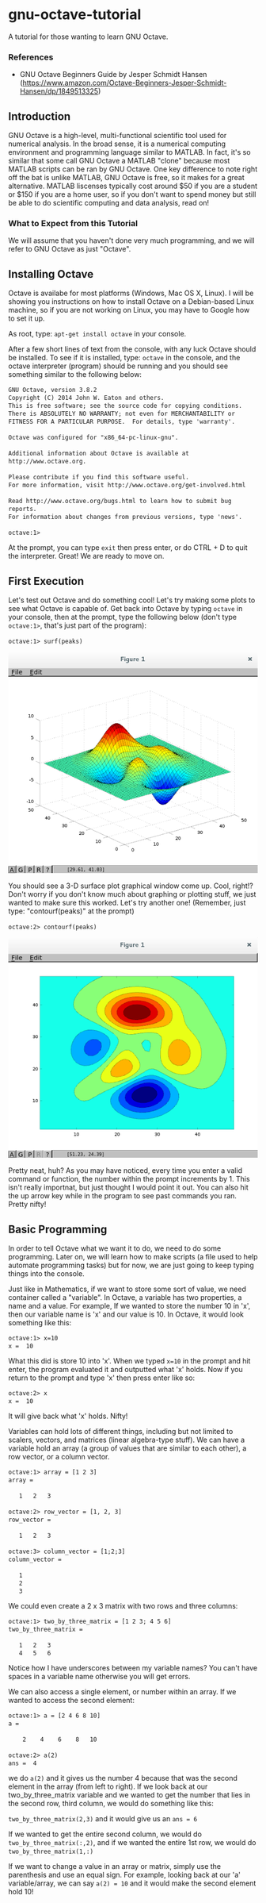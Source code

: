 # gnu-octave-tutorial
A tutorial for those wanting to learn GNU Octave.

### References
- GNU Octave Beginners Guide by Jesper Schmidt Hansen (https://www.amazon.com/Octave-Beginners-Jesper-Schmidt-Hansen/dp/1849513325)

## Introduction
GNU Octave is a high-level, multi-functional scientific tool used for numerical analysis. In the broad sense, it is a numerical computing environment and programming language similar to MATLAB. In fact, it's so similar that some call GNU Octave a MATLAB "clone" because most MATLAB scripts can be ran by GNU Octave. One key difference to note right off the bat is unlike MATLAB, GNU Octave is free, so it makes for a great alternative. MATLAB liscenses typically cost around $50 if you are a student or $150 if you are a home user, so if you don't want to spend money but still be able to do scientific computing and data analysis, read on!

### What to Expect from this Tutorial
We will assume that you haven't done very much programming, and we will refer to GNU Octave as just "Octave".

## Installing Octave
Octave is availabe for most platforms (Windows, Mac OS X, Linux). I will be showing you instructions on how to install Octave on a Debian-based Linux machine, so if you are not working on Linux, you may have to Google how to set it up.

As root, type: `apt-get install octave` in your console.

After a few short lines of text from the console, with any luck Octave should be installed. To see if it is installed, type: `octave` in the console, and the octave interpreter (program) should be running and you should see something similar to the following below:

```
GNU Octave, version 3.8.2
Copyright (C) 2014 John W. Eaton and others.
This is free software; see the source code for copying conditions.
There is ABSOLUTELY NO WARRANTY; not even for MERCHANTABILITY or
FITNESS FOR A PARTICULAR PURPOSE.  For details, type 'warranty'.

Octave was configured for "x86_64-pc-linux-gnu".

Additional information about Octave is available at http://www.octave.org.

Please contribute if you find this software useful.
For more information, visit http://www.octave.org/get-involved.html

Read http://www.octave.org/bugs.html to learn how to submit bug reports.
For information about changes from previous versions, type 'news'.

octave:1>
```

At the prompt, you can type `exit` then press enter, or do CTRL + D to quit the interpreter. Great! We are ready to move on.

## First Execution
Let's test out Octave and do something cool! Let's try making some plots to see what Octave is capable of. Get back into Octave by typing `octave` in your console, then at the prompt, type the following below (don't type `octave:1>`, that's just part of the program):

`octave:1> surf(peaks)`

![alt text](https://github.com/palmercluff/gnu-octave-tutorial/blob/master/surf_peaks.png "Picture 1")

You should see a 3-D surface plot graphical window come up. Cool, right!? Don't worry if you don't know much about graphing or plotting stuff, we just wanted to make sure this worked. Let's try another one! (Remember, just type: "contourf(peaks)" at the prompt)

`octave:2> contourf(peaks)`

![alt text](https://github.com/palmercluff/gnu-octave-tutorial/blob/master/contourf_peaks.png "Picture 2")

Pretty neat, huh? As you may have noticed, every time you enter a valid command or function, the number within the prompt increments by 1. This isn't really importnat, but just thought I would point it out. You can also hit the up arrow key while in the program to see past commands you ran. Pretty nifty!

## Basic Programming
In order to tell Octave what we want it to do, we need to do some programming. Later on, we will learn how to make scripts (a file used to help automate programming tasks) but for now, we are just going to keep typing things into the console.

Just like in Mathematics, if we want to store some sort of value, we need container called a "variable". In Octave, a variable has two properties, a name and a value. For example, If we wanted to store the number 10 in 'x', then our variable name is 'x' and our value is 10. In Octave, it would look something like this:

```
octave:1> x=10
x =  10
```

What this did is store 10 into 'x'. When we typed `x=10` in the prompt and hit enter, the program evaluated it and outputted what 'x' holds. Now if you return to the prompt and type 'x' then press enter like so:

```
octave:2> x
x =  10
```

It will give back what 'x' holds. Nifty!

Variables can hold lots of different things, including but not limited to scalers, vectors, and matrices (linear algebra-type stuff). We can have a variable hold an array (a group of values that are similar to each other), a row vector, or a column vector.

```
octave:1> array = [1 2 3]
array =

   1   2   3

octave:2> row_vector = [1, 2, 3]
row_vector =

   1   2   3

octave:3> column_vector = [1;2;3]
column_vector =

   1
   2
   3
```

We could even create a 2 x 3 matrix with two rows and three columns:

```
octave:1> two_by_three_matrix = [1 2 3; 4 5 6]
two_by_three_matrix =

   1   2   3
   4   5   6
```

Notice how I have underscores between my variable names? You can't have spaces in a variable name otherwise you will get errors.

We can also access a single element, or number within an array. If we wanted to access the second element:

```
octave:1> a = [2 4 6 8 10]
a =

    2    4    6    8   10

octave:2> a(2)
ans =  4
```

we do `a(2)` and it gives us the number 4 because that was the second element in the array (from left to right). If we look back at our two_by_three_matrix variable and we wanted to get the number that lies in the second row, third column, we would do something like this:

`two_by_three_matrix(2,3)` and it would give us an `ans = 6`

If we wanted to get the entire second column, we would do `two_by_three_matrix(:,2)`, and if we wanted the entire 1st row, we would do `two_by_three_matrix(1,:)`

If we want to change a value in an array or matrix, simply use the parenthesis and use an equal sign. For example, looking back at our 'a' variable/array, we can say `a(2) = 10` and it would make the second element hold 10!
